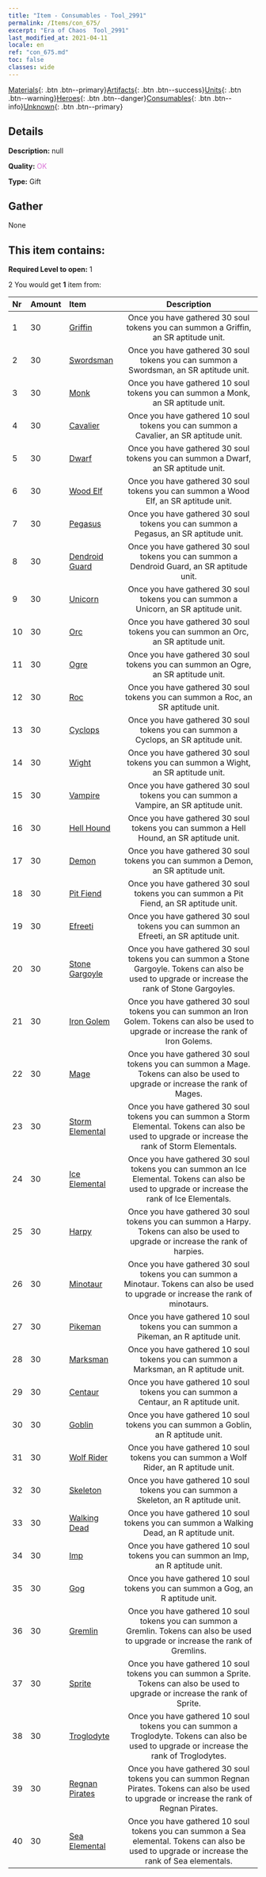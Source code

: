```yaml
---
title: "Item - Consumables - Tool_2991"
permalink: /Items/con_675/
excerpt: "Era of Chaos  Tool_2991"
last_modified_at: 2021-04-11
locale: en
ref: "con_675.md"
toc: false
classes: wide
---
```

 [Materials](/Items/){: .btn .btn--primary}[Artifacts](/Items/Artifacts/){: .btn .btn--success}[Units](/Items/Units/){: .btn .btn--warning}[Heroes](/Items/Heroes/){: .btn .btn--danger}[Consumables](/Items/Consumables/){: .btn .btn--info}[Unknown](/Items/Unknown/){: .btn .btn--primary}

## Details
 **Description:** null

 **Quality:** <span style="color: #DA70D6">OK</span>

 **Type:** Gift

## Gather

  None

## This item contains:

 **Required Level to open:** 1

 2 You would get **1** item  from:

  | Nr | Amount |     Item    | Description |
  |:---|:-------|:------------|:-----------:|
  | 1 | 30 | [Griffin](/Items/unt_192/) | Once you have gathered 30 soul tokens you can summon a Griffin, an SR aptitude unit. | 
  | 2 | 30 | [Swordsman](/Items/unt_193/) | Once you have gathered 30 soul tokens you can summon a Swordsman, an SR aptitude unit. | 
  | 3 | 30 | [Monk](/Items/unt_194/) | Once you have gathered 10 soul tokens you can summon a Monk, an SR aptitude unit. | 
  | 4 | 30 | [Cavalier ](/Items/unt_195/) | Once you have gathered 10 soul tokens you can summon a Cavalier, an SR aptitude unit. | 
  | 5 | 30 | [Dwarf](/Items/unt_200/) | Once you have gathered 30 soul tokens you can summon a Dwarf, an SR aptitude unit. | 
  | 6 | 30 | [Wood Elf](/Items/unt_201/) | Once you have gathered 30 soul tokens you can summon a Wood Elf, an SR aptitude unit. | 
  | 7 | 30 | [Pegasus](/Items/unt_202/) | Once you have gathered 30 soul tokens you can summon a Pegasus, an SR aptitude unit. | 
  | 8 | 30 | [Dendroid Guard](/Items/unt_203/) | Once you have gathered 30 soul tokens you can summon a Dendroid Guard, an SR aptitude unit. | 
  | 9 | 30 | [Unicorn](/Items/unt_204/) | Once you have gathered 30 soul tokens you can summon a Unicorn, an SR aptitude unit. | 
  | 10 | 30 | [Orc](/Items/unt_219/) | Once you have gathered 30 soul tokens you can summon an Orc, an SR aptitude unit. | 
  | 11 | 30 | [Ogre](/Items/unt_220/) | Once you have gathered 30 soul tokens you can summon an Ogre, an SR aptitude unit. | 
  | 12 | 30 | [Roc](/Items/unt_221/) | Once you have gathered 30 soul tokens you can summon a Roc, an SR aptitude unit. | 
  | 13 | 30 | [Cyclops](/Items/unt_222/) | Once you have gathered 30 soul tokens you can summon a Cyclops, an SR aptitude unit. | 
  | 14 | 30 | [Wight](/Items/unt_210/) | Once you have gathered 30 soul tokens you can summon a Wight, an SR aptitude unit. | 
  | 15 | 30 | [Vampire](/Items/unt_211/) | Once you have gathered 30 soul tokens you can summon a Vampire, an SR aptitude unit. | 
  | 16 | 30 | [Hell Hound](/Items/unt_228/) | Once you have gathered 30 soul tokens you can summon a Hell Hound, an SR aptitude unit. | 
  | 17 | 30 | [Demon](/Items/unt_229/) | Once you have gathered 30 soul tokens you can summon a Demon, an SR aptitude unit. | 
  | 18 | 30 | [Pit Fiend](/Items/unt_230/) | Once you have gathered 30 soul tokens you can summon a Pit Fiend, an SR aptitude unit. | 
  | 19 | 30 | [Efreeti](/Items/unt_231/) | Once you have gathered 30 soul tokens you can summon an Efreeti, an SR aptitude unit. | 
  | 20 | 30 | [Stone Gargoyle](/Items/unt_236/) | Once you have gathered 30 soul tokens you can summon a Stone Gargoyle. Tokens can also be used to upgrade or increase the rank of Stone Gargoyles. | 
  | 21 | 30 | [Iron Golem](/Items/unt_237/) | Once you have gathered 30 soul tokens you can summon an Iron Golem. Tokens can also be used to upgrade or increase the rank of Iron Golems. | 
  | 22 | 30 | [Mage](/Items/unt_238/) | Once you have gathered 30 soul tokens you can summon a Mage. Tokens can also be used to upgrade or increase the rank of Mages. | 
  | 23 | 30 | [Storm Elemental](/Items/unt_263/) | Once you have gathered 30 soul tokens you can summon a Storm Elemental. Tokens can also be used to upgrade or increase the rank of Storm Elementals. | 
  | 24 | 30 | [Ice Elemental](/Items/unt_264/) | Once you have gathered 30 soul tokens you can summon an Ice Elemental. Tokens can also be used to upgrade or increase the rank of Ice Elementals. | 
  | 25 | 30 | [Harpy](/Items/unt_245/) | Once you have gathered 30 soul tokens you can summon a Harpy. Tokens can also be used to upgrade or increase the rank of harpies. | 
  | 26 | 30 | [Minotaur](/Items/unt_248/) | Once you have gathered 30 soul tokens you can summon a Minotaur. Tokens can also be used to upgrade or increase the rank of minotaurs. | 
  | 27 | 30 | [Pikeman](/Items/unt_190/) | Once you have gathered 10 soul tokens you can summon a Pikeman, an R aptitude unit. | 
  | 28 | 30 | [Marksman](/Items/unt_191/) | Once you have gathered 10 soul tokens you can summon a Marksman, an R aptitude unit. | 
  | 29 | 30 | [Centaur](/Items/unt_199/) | Once you have gathered 10 soul tokens you can summon a Centaur, an R aptitude unit. | 
  | 30 | 30 | [Goblin](/Items/unt_217/) | Once you have gathered 10 soul tokens you can summon a Goblin, an R aptitude unit. | 
  | 31 | 30 | [Wolf Rider](/Items/unt_218/) | Once you have gathered 10 soul tokens you can summon a Wolf Rider, an R aptitude unit. | 
  | 32 | 30 | [Skeleton](/Items/unt_208/) | Once you have gathered 10 soul tokens you can summon a Skeleton, an R aptitude unit. | 
  | 33 | 30 | [Walking Dead](/Items/unt_209/) | Once you have gathered 10 soul tokens you can summon a Walking Dead, an R aptitude unit. | 
  | 34 | 30 | [Imp](/Items/unt_226/) | Once you have gathered 10 soul tokens you can summon an Imp, an R aptitude unit. | 
  | 35 | 30 | [Gog](/Items/unt_227/) | Once you have gathered 10 soul tokens you can summon a Gog, an R aptitude unit. | 
  | 36 | 30 | [Gremlin](/Items/unt_235/) | Once you have gathered 10 soul tokens you can summon a Gremlin. Tokens can also be used to upgrade or increase the rank of Gremlins. | 
  | 37 | 30 | [Sprite](/Items/unt_262/) | Once you have gathered 10 soul tokens you can summon a Sprite. Tokens can also be used to upgrade or increase the rank of Sprite. | 
  | 38 | 30 | [Troglodyte](/Items/unt_244/) | Once you have gathered 10 soul tokens you can summon a Troglodyte. Tokens can also be used to upgrade or increase the rank of Troglodytes. | 
  | 39 | 30 | [Regnan Pirates](/Items/unt_273/) | Once you have gathered 30 soul tokens you can summon Regnan Pirates. Tokens can also be used to upgrade or increase the rank of Regnan Pirates. | 
  | 40 | 30 | [Sea Elemental](/Items/unt_275/) | Once you have gathered 10 soul tokens you can summon a Sea elemental. Tokens can also be used to upgrade or increase the rank of Sea elementals. | 
